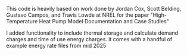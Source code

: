 This code is heavily based on work done by Jordan Cox, Scott Belding, Gustavo Campos, and Travis Lowde at NREL  for the paper "High-Temperature Heat Pump Model Documentation and Case Studies"

I added functionality to include thermal storage and calculate demand charges and time of use energy charges. it comes with a handful of example energy rate files from mid 2025
